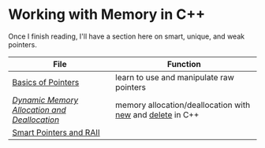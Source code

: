 # Working with Memory in C++
Once I finish reading, I'll have a section here on smart, unique, and weak pointers.

| File | Function |
| ---- | -------- |
| [Basics of Pointers](https://github.com/EthanC2/Notes-and-Writeups/blob/main/C%2B%2B/Data%20and%20Data%20Types/Pointers.md) | learn to use and manipulate raw pointers |
| [_Dynamic Memory Allocation and Deallocation_](https://github.com/EthanC2/Notes-and-Writeups/blob/main/C++/Memory%20Management/Dynamic%20Memory%20Allocation%20and%20Deallocation.md) | memory allocation/deallocation with [new](https://www.geeksforgeeks.org/new-and-delete-operators-in-cpp-for-dynamic-memory/) and [delete](https://www.geeksforgeeks.org/new-and-delete-operators-in-cpp-for-dynamic-memory/) in C++ | 
| [Smart Pointers and RAII]() |  |
